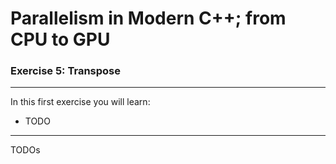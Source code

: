 # Parallelism in Modern C++; from CPU to GPU
### Exercise 5: Transpose

---

In this first exercise you will learn:
* TODO

---

TODOs
